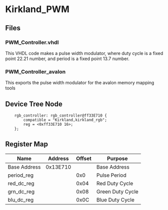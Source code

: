 # Kirkland_PWM

## Files

### PWM_Controller.vhdl

This VHDL code makes a pulse width modulator, where duty cycle is a fixed point 22.21 number, and period is a fixed point 13.7 number.

### PWM_Controller_avalon

This exports the pulse width modulator for the avalon memory mapping tools

## Device Tree Node

```dts
	rgb_controller: rgb_controller@ff33E710 {
		compatible = "Kirkland,kirkland_rgb";
		reg = <0xff33E710 16>;
	};
```

## Register Map

| Name | Address | Offset | Purpose |
| ------------ | --------- | ----- | - |
| Base Address |  0x13E710 || Base Address |
| period_reg |  | 0x0 | Pulse Period |
| red_dc_reg || 0x04 | Red Duty Cycle |
| grn_dc_reg || 0x08 | Green Duty Cycle |
| blu_dc_reg || 0x0C | Blue Duty Cycle |